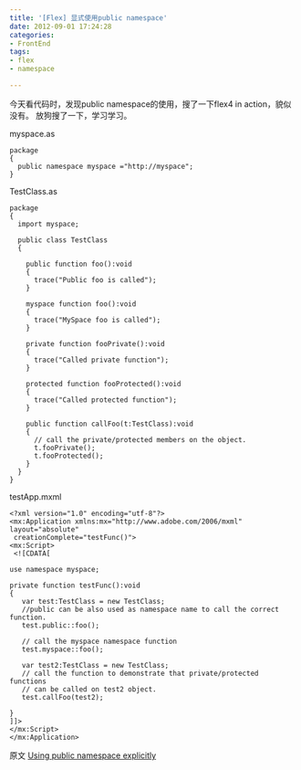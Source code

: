 ```yaml
---
title: '[Flex] 显式使用public namespace'
date: 2012-09-01 17:24:28
categories: 
- FrontEnd
tags: 
- flex
- namespace

---
```

今天看代码时，发现public namespace的使用，搜了一下flex4 in action，貌似没有。
放狗搜了一下，学习学习。 

myspace.as
```
package
{
  public namespace myspace ="http://myspace";
}
```

TestClass.as
```
package
{
  import myspace;

  public class TestClass
  {

    public function foo():void
    {
      trace("Public foo is called");
    }

    myspace function foo():void
    {
      trace("MySpace foo is called");
    }

    private function fooPrivate():void
    {
      trace("Called private function");
    }

    protected function fooProtected():void
    {
      trace("Called protected function");
    }

    public function callFoo(t:TestClass):void
    {
      // call the private/protected members on the object.
      t.fooPrivate();
      t.fooProtected();
    }
  }
}
```

testApp.mxml
```
<?xml version="1.0" encoding="utf-8"?>
<mx:Application xmlns:mx="http://www.adobe.com/2006/mxml" layout="absolute"
 creationComplete="testFunc()">
<mx:Script>
 <![CDATA[

use namespace myspace;

private function testFunc():void
{
   var test:TestClass = new TestClass;
   //public can be also used as namespace name to call the correct function.
   test.public::foo();

   // call the myspace namespace function
   test.myspace::foo();

   var test2:TestClass = new TestClass;
   // call the function to demonstrate that private/protected functions
   // can be called on test2 object.
   test.callFoo(test2);

}
]]>
</mx:Script>
</mx:Application>
```

原文 [Using public namespace explicitly](http://flexpearls.blogspot.com/2007/06/using-public-namespace-explicitly.html)